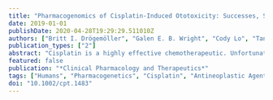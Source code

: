 ```yaml
---
title: "Pharmacogenomics of Cisplatin-Induced Ototoxicity: Successes, Shortcomings, and Future Avenues of Research"
date: 2019-01-01
publishDate: 2020-04-28T19:29:29.511010Z
authors: ["Britt I. Drögemöller", "Galen E. B. Wright", "Cody Lo", "Tan Le", "Beth Brooks", "Amit P. Bhavsar", "Shahrad R. Rassekh", "Colin J. D. Ross", "Bruce C. Carleton"]
publication_types: ["2"]
abstract: "Cisplatin is a highly effective chemotherapeutic. Unfortunately, its use is limited by cisplatin-induced ototoxicity (CIO). Substantial research has been performed to uncover the genetic variants associated with CIO; however, there has been a lack of consistency in the results that have been reported. This paper aims to provide an overview of the current state of CIO genomics research, delving into the shortcomings of past research, and providing recommendations for future avenues of study."
featured: false
publication: "*Clinical Pharmacology and Therapeutics*"
tags: ["Humans", "Pharmacogenetics", "Cisplatin", "Antineoplastic Agents", "Ototoxicity"]
doi: "10.1002/cpt.1483"
---
```


